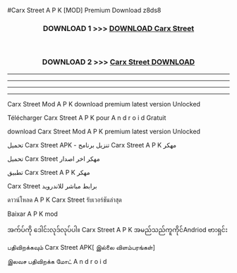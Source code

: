 #Carx Street  A P K [MOD] Premium Download z8ds8



<div align="center">

<h3>DOWNLOAD 1 >>> <a href="https://teeasianyam.web.app?sq=Carx Street ">DOWNLOAD Carx Street  </a></h3><br>

<h3>DOWNLOAD 2 >>> <a href="https://teeasianyam.web.app?sq=Carx Street  ">Carx Street   DOWNLOAD </a></h3>

</div>


----------------------------------------------------------

----------------------------------------------------------

----------------------------------------------------------

----------------------------------------------------------


Carx Street   Mod A P K download premium latest version Unlocked

Télécharger Carx Street   A P K pour A n d r o i d Gratuit

download Carx Street   Mod A P K premium latest version Unlocked

تحميل Carx Street   APK - تنزيل برنامج Carx Street   A P K مهكر

تحميل Carx Street   مهكر اخر اصدار

تطبيق Carx Street   A P K مهكر

Carx Street   برابط مباشر للاندرويد

ดาวน์โหลด A P K Carx Street   รับเวอร์ชันล่าสุด

Baixar A P K mod

အက်ပ်ကို ဒေါင်းလုဒ်လုပ်ပါ။ Carx Street   A P K အမည်သည်ကူကိုင်Andriod ဗားရှင်း

பதிவிறக்கவும் Carx Street   APK[ இல்லை விளம்பரங்கள்] 
 
இலவச பதிவிறக்க மோட் A n d r o i d



